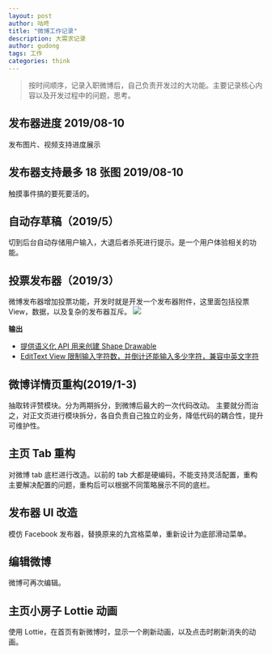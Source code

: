 ```yaml
---
layout: post
author: 咕咚
title: "微博工作记录"
description: 大需求记录
author: gudong
tags: 工作
categories: think 
---
```


> 按时间顺序，记录入职微博后，自己负责开发过的大功能。主要记录核心内容以及开发过程中的问题，思考。

## 发布器进度 2019/08-10
发布图片、视频支持进度展示

## 发布器支持最多 18 张图 2019/08-10
触摸事件搞的要死要活的。

## 自动存草稿（2019/5）
切到后台自动存储用户输入，大退后者杀死进行提示。是一个用户体验相关的功能。

## 投票发布器（2019/3）
微博发布器增加投票功能，开发时就是开发一个发布器附件，这里面包括投票 View，数据，以及复杂的发布器互斥。
![](https://ws1.sinaimg.cn/large/006tKfTcly1g1nxcbgjlwj30ou0nqwhx.jpg)

**输出**
* [提供语义化 API 用来创建 Shape Drawable](https://gist.github.com/maoruibin/4293314f0b7c277c2a635efa858a3e6e)
* [EditText View 限制输入字符数，并倒计还能输入多少字符，兼容中英文字符](https://gist.github.com/maoruibin/0c7bca8d024c0e5718fa8b029850bca0)

## 微博详情页重构(2019/1-3)
抽取转评赞模块。分为两期拆分，到微博后最大的一次代码改动。
主要就分而治之，对正文页进行模块拆分，各自负责自己独立的业务，降低代码的耦合性，提升可维护性。


## 主页 Tab 重构
对微博 tab 底栏进行改造。以前的 tab 大都是硬编码，不能支持灵活配置，重构主要解决配置的问题，重构后可以根据不同策略展示不同的底栏。

## 发布器 UI 改造
模仿 Facebook 发布器，替换原来的九宫格菜单，重新设计为底部滑动菜单。

## 编辑微博
微博可再次编辑。

## 主页小房子 Lottie 动画
使用 Lottie，在首页有新微博时，显示一个刷新动画，以及点击时刷新消失的动画。